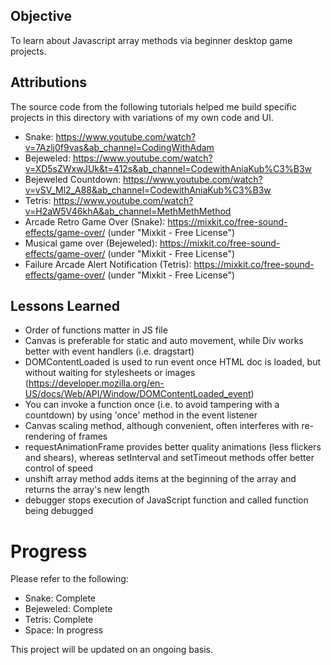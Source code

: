 ## Objective

To learn about Javascript array methods via beginner desktop game projects.

## Attributions

The source code from the following tutorials helped me build specific projects in this directory with variations of my own code and UI.

- Snake: https://www.youtube.com/watch?v=7Azlj0f9vas&ab_channel=CodingWithAdam
- Bejeweled: https://www.youtube.com/watch?v=XD5sZWxwJUk&t=412s&ab_channel=CodewithAniaKub%C3%B3w
- Bejeweled Countdown: https://www.youtube.com/watch?v=vSV_Ml2_A88&ab_channel=CodewithAniaKub%C3%B3w
- Tetris: https://www.youtube.com/watch?v=H2aW5V46khA&ab_channel=MethMethMethod
- Arcade Retro Game Over (Snake): https://mixkit.co/free-sound-effects/game-over/ (under "Mixkit - Free License")
- Musical game over (Bejeweled): https://mixkit.co/free-sound-effects/game-over/ (under "Mixkit - Free License")
- Failure Arcade Alert Notification (Tetris): https://mixkit.co/free-sound-effects/game-over/ (under "Mixkit - Free License")

## Lessons Learned
- Order of functions matter in JS file
- Canvas is preferable for static and auto movement, while Div works better with event handlers (i.e. dragstart)
- DOMContentLoaded is used to run event once HTML doc is loaded, but without waiting for stylesheets or images (https://developer.mozilla.org/en-US/docs/Web/API/Window/DOMContentLoaded_event)
- You can invoke a function once (i.e. to avoid tampering with a countdown) by using 'once' method in the event listener
- Canvas scaling method, although convenient, often interferes with re-rendering of frames
- requestAnimationFrame provides better quality animations (less flickers and shears), whereas setInterval and setTimeout methods offer better control of speed
- unshift array method adds items at the beginning of the array and returns the array's new length
- debugger stops execution of JavaScript function and called function being debugged

# Progress

Please refer to the following:
- Snake: Complete
- Bejeweled: Complete
- Tetris: Complete
- Space: In progress

This project will be updated on an ongoing basis.